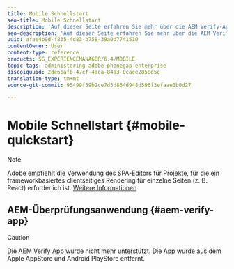 ```yaml
---
title: Mobile Schnellstart
seo-title: Mobile Schnellstart
description: 'Auf dieser Seite erfahren Sie mehr über die AEM Verify-App. Die AEM Verify-App ist eine schnelle und einfache Möglichkeit, Ihre AEM Mobile-Anwendungen auf jedem iOS- oder Android-Mobilgerät auszuführen. '
seo-description: 'Auf dieser Seite erfahren Sie mehr über die AEM Verify-App. Die AEM Verify-App ist eine schnelle und einfache Möglichkeit, Ihre AEM Mobile-Anwendungen auf jedem iOS- oder Android-Mobilgerät auszuführen. '
uuid: afae4b9d-f835-4d83-b758-39a0d7741510
contentOwner: User
content-type: reference
products: SG_EXPERIENCEMANAGER/6.4/MOBILE
topic-tags: administering-adobe-phonegap-enterprise
discoiquuid: 2de6bafb-47cf-4aca-84a3-0cace2858d5c
translation-type: tm+mt
source-git-commit: 95499f59b2ce7d5d864d948d596f3efaae0b0d27

---
```



# Mobile Schnellstart {#mobile-quickstart}

>[!NOTE]
>
>Adobe empfiehlt die Verwendung des SPA-Editors für Projekte, für die ein frameworkbasiertes clientseitiges Rendering für einzelne Seiten (z. B. React) erforderlich ist. [Weitere Informationen](/help/sites-developing/spa-overview.md)

## AEM-Überprüfungsanwendung {#aem-verify-app}

>[!CAUTION]
>
>Die AEM Verify App wurde nicht mehr unterstützt. Die App wurde aus dem Apple AppStore und Android PlayStore entfernt.
